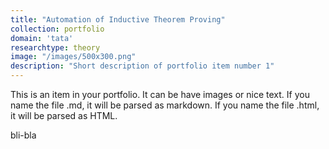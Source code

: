 ```yaml
---
title: "Automation of Inductive Theorem Proving"
collection: portfolio
domain: 'tata'
researchtype: theory
image: "/images/500x300.png"
description: "Short description of portfolio item number 1"
---
```


This is an item in your portfolio. It can be have images or nice text. If you name the file .md, it will be parsed as markdown. If you name the file .html, it will be parsed as HTML. 

bli-bla